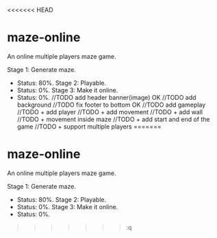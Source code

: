 <<<<<<< HEAD
# maze-online

An online multiple players maze game.

Stage 1: Generate maze.
  + Status: 80%.
Stage 2: Playable.
  + Status: 0%.
Stage 3: Make it online.
  + Status: 0%.
//TODO add header banner(image) OK
//TODO add background
//TODO fix footer to bottom OK
//TODO add gameplay
//TODO + add player
//TODO + add movement
//TODO + add wall
//TODO + movement inside maze
//TODO + add start and end of the game
//TODO + support multiple players
=======
# maze-online

An online multiple players maze game.

Stage 1: Generate maze.
  + Status: 80%.
Stage 2: Playable.
  + Status: 0%.
Stage 3: Make it online.
  + Status: 0%.
>>>>>>> :q
